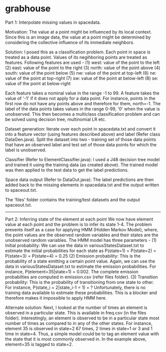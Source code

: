 # grabhouse
Part 1: Interpolate missing values in spacedata.

Motivation: 
The value at a point might be influenced by its local context. Since this is an image data, the value at a point might be determined by considering the collective influence of its immediate neighbors.

Solution:
I posed this as a classification problem. Each point in space is treated as a data point. Values of its negihboring points are treated as features. Following features are used - 
(1) west: value of the point to the left
(2) east: value of the point to the right
(3) north: value of the point above
(4) south: value of the point below
(5) nw: value of the point at top-left
(6) ne: value of the point at top-right
(7) sw: value of the point at below-left
(8) se: value of the point at below-right

Each feature takes a nominal value in the range -1 to 99. A feature takes the value of '-1' if it does not apply for a data point. For instance, points in the first row do not have any points above and therefore for them, north=-1. The label of the data points takes values in the range 0-99, '0' when the value is unobserved. This then becomes a multiclass classification problem and can be solved using decision tree, multinomial LR etc.

Dataset generation:
Iterate over each point in spacedata.txt and convert it into a feature vector (using features described above) and label (Refer class DataGen.java).
Split the dataset into two - training set of those data points that have an observed label and test set of those data points for which the label is unobserved.

Classifier (Refer to ElementClassifier.java):
I used a J48 decision tree model and trained it using the training data (as created above). The trained model was then applied to the test data to get the label predictions.

Space data output (Refer to DataOut.java):
The label predictions are then added back to the missing elements in spacedata.txt and the output written to spaceout.txt.

The 'files' folder contains the training/test datasets and the output spaceout.txt.

----------------------------------------------------------------------------------
Part 2: Inferring state of the element at each point
We now have element value at each point and the problem is to infer its state 1-4. The problem presents itself as a case for applying HMM (Hidden Markov Model), where, the point values are the observed random variables and their states are the unobserved random variables. The HMM model has three parameters -
(1) Initial probability: We can use the data in variousStatesDataset.txt to estimate the initial probabilities for each state as P(state=1) = P(state=2) = P(state=3) = P(state=4) = 0.25
(2) Emission probability: This is the probability of a state emitting a certain point value. Again, we can use the data in variousStatesDataset.txt to estimate the emission probabilities. For instance, P(element=35|state=1) = 0.002. The complete emission probabilties are computed in emission.csv (refer files folder).
(3) Transition probability: This is the probability of transitioning from one state to other. For instance, P(state_i = 2|state_i-1 = 1) = ? Unfortunately, there is no training data available to estimate these probabilities. This is a blocker and therefore makes it impossible to apply HMM here.

Alternate solution:
Next, I looked at the number of times an element is observed in a particular state. This is available in freq.csv (in the files folder). Interestingly, an element is observed to be in a particular state most number of times as compared to in any of the other states. For instance, element 35 is observed in state=2 67 times, 2 times in state=1 or 3 and 1 time in state=4. Thus, a simple model could be to tag an element value with the state that it is most commonly observed in. In the example above, element=35 is tagged to state=2.

